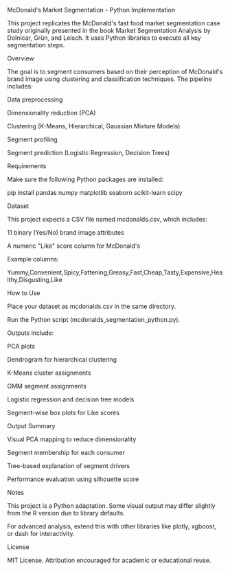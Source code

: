 McDonald's Market Segmentation - Python Implementation

This project replicates the McDonald's fast food market segmentation case study originally presented in the book Market Segmentation Analysis by Dolnicar, Grün, and Leisch. It uses Python libraries to execute all key segmentation steps.

Overview

The goal is to segment consumers based on their perception of McDonald's brand image using clustering and classification techniques. The pipeline includes:

Data preprocessing

Dimensionality reduction (PCA)

Clustering (K-Means, Hierarchical, Gaussian Mixture Models)

Segment profiling

Segment prediction (Logistic Regression, Decision Trees)

Requirements

Make sure the following Python packages are installed:

pip install pandas numpy matplotlib seaborn scikit-learn scipy

Dataset

This project expects a CSV file named mcdonalds.csv, which includes:

11 binary (Yes/No) brand image attributes

A numeric "Like" score column for McDonald's

Example columns:

Yummy,Convenient,Spicy,Fattening,Greasy,Fast,Cheap,Tasty,Expensive,Healthy,Disgusting,Like

How to Use

Place your dataset as mcdonalds.csv in the same directory.

Run the Python script (mcdonalds_segmentation_python.py).

Outputs include:

PCA plots

Dendrogram for hierarchical clustering

K-Means cluster assignments

GMM segment assignments

Logistic regression and decision tree models

Segment-wise box plots for Like scores

Output Summary

Visual PCA mapping to reduce dimensionality

Segment membership for each consumer

Tree-based explanation of segment drivers

Performance evaluation using silhouette score

Notes

This project is a Python adaptation. Some visual output may differ slightly from the R version due to library defaults.

For advanced analysis, extend this with other libraries like plotly, xgboost, or dash for interactivity.

License

MIT License. Attribution encouraged for academic or educational reuse.
